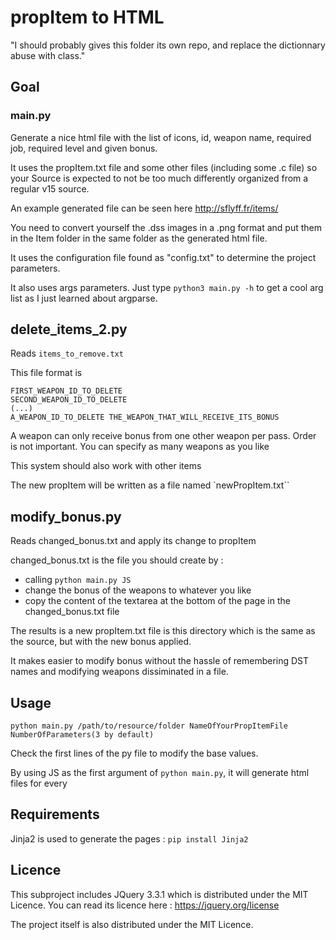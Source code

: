 # propItem to HTML

"I should probably gives this folder its own repo, and replace the dictionnary abuse with class."

## Goal

### main.py

Generate a nice html file with the list of icons, id, weapon name, required job, required level and given bonus.

It uses the propItem.txt file and some other files (including some .c file) so your Source is expected to not be too much differently organized from a regular v15 source.

An example generated file can be seen here http://sflyff.fr/items/

You need to convert yourself the .dss images in a .png format and put them in the Item folder in the same folder as the generated html file.


It uses the configuration file found as "config.txt" to determine the project parameters.

It also uses args parameters. Just type `python3 main.py -h` to get a cool arg list as I just learned about argparse.


## delete_items_2.py

Reads `items_to_remove.txt`

This file format is
```
FIRST_WEAPON_ID_TO_DELETE
SECOND_WEAPON_ID_TO_DELETE
(...)
A_WEAPON_ID_TO_DELETE THE_WEAPON_THAT_WILL_RECEIVE_ITS_BONUS
```

A weapon can only receive bonus from one other weapon per pass. Order is not important. You can specify as many weapons as you like

This system should also work with other items

The new propItem will be written as a file named `newPropItem.txt``


## modify_bonus.py

Reads changed_bonus.txt and apply its change to propItem

changed_bonus.txt is the file you should create by :
- calling `python main.py JS`
- change the bonus of the weapons to whatever you like
- copy the content of the textarea at the bottom of the page in the changed_bonus.txt file

The results is a new propItem.txt file is this directory which is the same as the source, but with the new bonus applied.

It makes easier to modify bonus without the hassle of remembering DST names and modifying weapons dissiminated in a file.

## Usage

`python main.py /path/to/resource/folder NameOfYourPropItemFile NumberOfParameters(3 by default)`

Check the first lines of the py file to modify the base values.

By using JS as the first argument of `python main.py`, it will generate html files for every 

## Requirements

Jinja2 is used to generate the pages : `pip install Jinja2`

## Licence

This subproject includes JQuery 3.3.1 which is distributed under the MIT Licence. You can read its licence here : https://jquery.org/license

The project itself is also distributed under the MIT Licence.